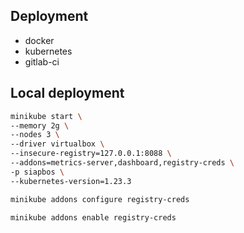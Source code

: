 ## Deployment

- docker
- kubernetes
- gitlab-ci


## Local deployment

```bash
minikube start \
--memory 2g \
--nodes 3 \
--driver virtualbox \
--insecure-registry=127.0.0.1:8088 \
--addons=metrics-server,dashboard,registry-creds \
-p siapbos \
--kubernetes-version=1.23.3

minikube addons configure registry-creds

minikube addons enable registry-creds
```
